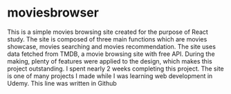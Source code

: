 # moviesbrowser
This is a simple movies browsing site created for the purpose of React study. 
The site is composed of three main functions which are movies showcase, movies searching and movies recommendation.
The site uses data fetched from TMDB, a movie browsing site with free API.
During the making, plenty of features were applied to the design, which makes this project outstanding. I spent nearly 2 weeks completing this project.
The site is one of many projects I made while I was learning web development in Udemy.
This line was written in Github
